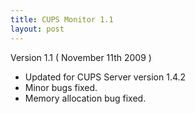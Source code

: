 ```yaml
---
title: CUPS Monitor 1.1
layout: post
---
```


Version 1.1 ( November 11th 2009 )
- Updated for CUPS Server version 1.4.2 
- Minor bugs fixed.
- Memory allocation bug fixed.
